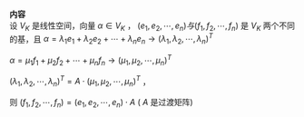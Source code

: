 **内容**  
设 $V_K$ 是线性空间，向量 $\alpha\in V_K$ ， $(e_1,e_2,\cdots,e_n)与(f_1,f_2,\cdots,f_n)$ 是 $V_K$ 两个不同的基，且 $\alpha=\lambda_1e_1+\lambda_2e_2+\cdots+  
\lambda_ne_n\longrightarrow(\lambda_1,  
\lambda_2,\cdots,\lambda_n)^T$  
  
$\alpha=\mu_1f_1+\mu_2f_2+\cdots+  
\mu_nf_n\longrightarrow(\mu_1,  
\mu_2,\cdots,\mu_n)^T$  
  
$(\lambda_1,\lambda_2,\cdots,\lambda_n)^T  
=A\cdot(\mu_1,\mu_2,\cdots,\mu_n)^T$ ，  
  
则 $(f_1,f_2,\cdots,f_n)=(e_1,e_2,\cdots,e_n)\cdot A$  ( $A$ 是过渡矩阵)  
